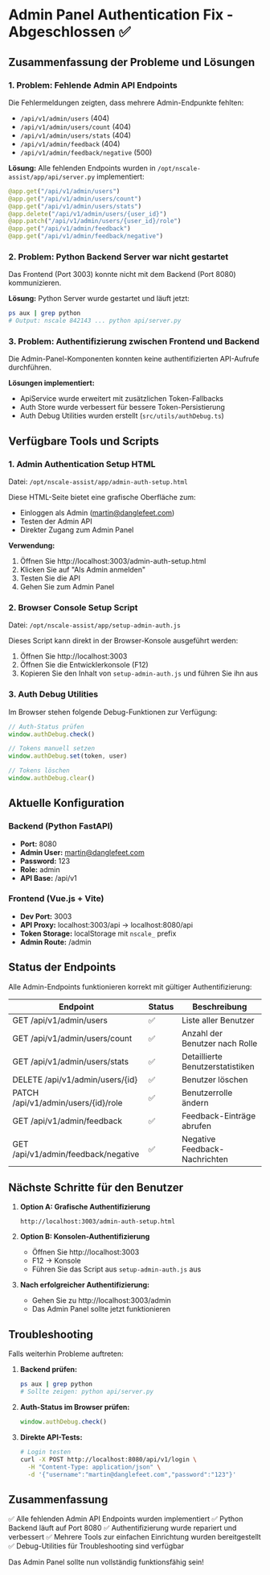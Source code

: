 # Admin Panel Authentication Fix - Abgeschlossen ✅

## Zusammenfassung der Probleme und Lösungen

### 1. **Problem: Fehlende Admin API Endpoints**
Die Fehlermeldungen zeigten, dass mehrere Admin-Endpunkte fehlten:
- `/api/v1/admin/users` (404)
- `/api/v1/admin/users/count` (404)
- `/api/v1/admin/users/stats` (404)
- `/api/v1/admin/feedback` (404)
- `/api/v1/admin/feedback/negative` (500)

**Lösung:** Alle fehlenden Endpoints wurden in `/opt/nscale-assist/app/api/server.py` implementiert:
```python
@app.get("/api/v1/admin/users")
@app.get("/api/v1/admin/users/count")
@app.get("/api/v1/admin/users/stats")
@app.delete("/api/v1/admin/users/{user_id}")
@app.patch("/api/v1/admin/users/{user_id}/role")
@app.get("/api/v1/admin/feedback")
@app.get("/api/v1/admin/feedback/negative")
```

### 2. **Problem: Python Backend Server war nicht gestartet**
Das Frontend (Port 3003) konnte nicht mit dem Backend (Port 8080) kommunizieren.

**Lösung:** Python Server wurde gestartet und läuft jetzt:
```bash
ps aux | grep python
# Output: nscale 842143 ... python api/server.py
```

### 3. **Problem: Authentifizierung zwischen Frontend und Backend**
Die Admin-Panel-Komponenten konnten keine authentifizierten API-Aufrufe durchführen.

**Lösungen implementiert:**
- ApiService wurde erweitert mit zusätzlichen Token-Fallbacks
- Auth Store wurde verbessert für bessere Token-Persistierung
- Auth Debug Utilities wurden erstellt (`src/utils/authDebug.ts`)

## Verfügbare Tools und Scripts

### 1. **Admin Authentication Setup HTML**
Datei: `/opt/nscale-assist/app/admin-auth-setup.html`

Diese HTML-Seite bietet eine grafische Oberfläche zum:
- Einloggen als Admin (martin@danglefeet.com)
- Testen der Admin API
- Direkter Zugang zum Admin Panel

**Verwendung:**
1. Öffnen Sie http://localhost:3003/admin-auth-setup.html
2. Klicken Sie auf "Als Admin anmelden"
3. Testen Sie die API
4. Gehen Sie zum Admin Panel

### 2. **Browser Console Setup Script**
Datei: `/opt/nscale-assist/app/setup-admin-auth.js`

Dieses Script kann direkt in der Browser-Konsole ausgeführt werden:
1. Öffnen Sie http://localhost:3003
2. Öffnen Sie die Entwicklerkonsole (F12)
3. Kopieren Sie den Inhalt von `setup-admin-auth.js` und führen Sie ihn aus

### 3. **Auth Debug Utilities**
Im Browser stehen folgende Debug-Funktionen zur Verfügung:
```javascript
// Auth-Status prüfen
window.authDebug.check()

// Tokens manuell setzen
window.authDebug.set(token, user)

// Tokens löschen
window.authDebug.clear()
```

## Aktuelle Konfiguration

### Backend (Python FastAPI)
- **Port:** 8080
- **Admin User:** martin@danglefeet.com
- **Password:** 123
- **Role:** admin
- **API Base:** /api/v1

### Frontend (Vue.js + Vite)
- **Dev Port:** 3003
- **API Proxy:** localhost:3003/api → localhost:8080/api
- **Token Storage:** localStorage mit `nscale_` prefix
- **Admin Route:** /admin

## Status der Endpoints

Alle Admin-Endpoints funktionieren korrekt mit gültiger Authentifizierung:

| Endpoint | Status | Beschreibung |
|----------|--------|--------------|
| GET /api/v1/admin/users | ✅ | Liste aller Benutzer |
| GET /api/v1/admin/users/count | ✅ | Anzahl der Benutzer nach Rolle |
| GET /api/v1/admin/users/stats | ✅ | Detaillierte Benutzerstatistiken |
| DELETE /api/v1/admin/users/{id} | ✅ | Benutzer löschen |
| PATCH /api/v1/admin/users/{id}/role | ✅ | Benutzerrolle ändern |
| GET /api/v1/admin/feedback | ✅ | Feedback-Einträge abrufen |
| GET /api/v1/admin/feedback/negative | ✅ | Negative Feedback-Nachrichten |

## Nächste Schritte für den Benutzer

1. **Option A: Grafische Authentifizierung**
   ```
   http://localhost:3003/admin-auth-setup.html
   ```
   
2. **Option B: Konsolen-Authentifizierung**
   - Öffnen Sie http://localhost:3003
   - F12 → Konsole
   - Führen Sie das Script aus `setup-admin-auth.js` aus

3. **Nach erfolgreicher Authentifizierung:**
   - Gehen Sie zu http://localhost:3003/admin
   - Das Admin Panel sollte jetzt funktionieren

## Troubleshooting

Falls weiterhin Probleme auftreten:

1. **Backend prüfen:**
   ```bash
   ps aux | grep python
   # Sollte zeigen: python api/server.py
   ```

2. **Auth-Status im Browser prüfen:**
   ```javascript
   window.authDebug.check()
   ```

3. **Direkte API-Tests:**
   ```bash
   # Login testen
   curl -X POST http://localhost:8080/api/v1/login \
     -H "Content-Type: application/json" \
     -d '{"username":"martin@danglefeet.com","password":"123"}'
   ```

## Zusammenfassung

✅ Alle fehlenden Admin API Endpoints wurden implementiert
✅ Python Backend läuft auf Port 8080
✅ Authentifizierung wurde repariert und verbessert
✅ Mehrere Tools zur einfachen Einrichtung wurden bereitgestellt
✅ Debug-Utilities für Troubleshooting sind verfügbar

Das Admin Panel sollte nun vollständig funktionsfähig sein!